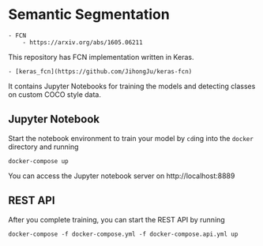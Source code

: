 # Semantic Segmentation

    - FCN
        - https://arxiv.org/abs/1605.06211

This repository has FCN implementation written in Keras.

    - [keras_fcn](https://github.com/JihongJu/keras-fcn)

It contains Jupyter Notebooks for training the models and detecting classes on custom COCO style data.

## Jupyter Notebook

Start the notebook environment to train your model by `cd`ing into the
`docker` directory and running

    docker-compose up

You can access the Jupyter notebook server on http://localhost:8889

## REST API

After you complete training, you can start the REST API by running

    docker-compose -f docker-compose.yml -f docker-compose.api.yml up
